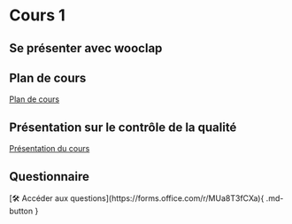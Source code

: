 # Cours 1
<h2>Se présenter avec wooclap</h2>

<h2>Plan de cours</h2>

<a href="https://cmontmorency365-my.sharepoint.com/:b:/g/personal/lora_boisvert_cmontmorency_qc_ca/EcqCqA-qXuZIoCr18ERuHJoBxXxthafuzz1Zf4cRIkcGhw?e=gxqAFc">Plan de cours</a>

<h2>Présentation sur le contrôle de la qualité</h2>
<a href="https://cmontmorency365-my.sharepoint.com/:b:/g/personal/lora_boisvert_cmontmorency_qc_ca/EXpMuzcjcWdNrcXFSDrytVABCaPEC6RjvDmTv8FVVMSF1g?e=8Jn9KU">Présentation du cours</a>

 <h2>Questionnaire</h2>
  [🛠️ Accéder aux questions](https://forms.office.com/r/MUa8T3fCXa){ .md-button }   <br>

